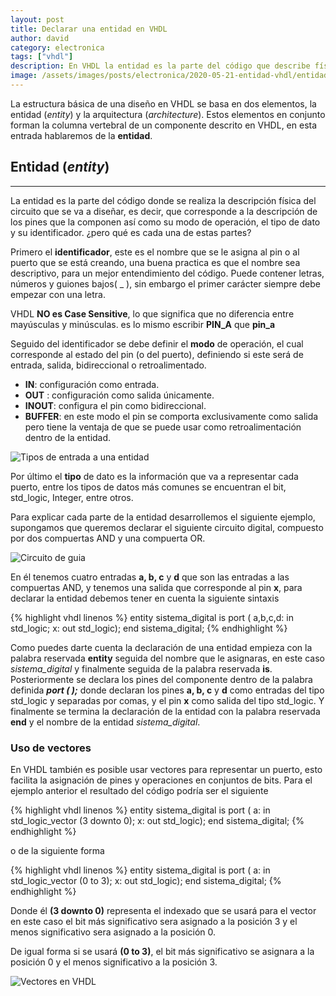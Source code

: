 ```yaml
---
layout: post
title: Declarar una entidad en VHDL
author: david
category: electronica
tags: ["vhdl"]
description: En VHDL la entidad es la parte del código que describe físicamente el sistema.
image: /assets/images/posts/electronica/2020-05-21-entidad-vhdl/entidad-vhdl.jpg
---
```

La estructura básica de una diseño en VHDL se basa en dos elementos, la entidad (*entity*) y la arquitectura (*architecture*). Estos elementos en conjunto forman la columna vertebral de un componente descrito en VHDL, en esta entrada hablaremos de la **entidad**.

## Entidad (*entity*)
<hr>

La entidad es la parte del código donde se realiza la descripción física del circuito que se va a diseñar, es decir, que corresponde a la descripción de los pines que la componen así como su modo de operación, el tipo de dato y su identificador. ¿pero qué es cada una de estas partes?

Primero el **identificador**, este es el nombre que se le asigna al pin o al puerto que se está creando, una buena practica es que el nombre sea descriptivo, para un mejor entendimiento del código. Puede contener letras, números y guiones bajos( _ ), sin embargo el primer carácter siempre debe empezar con una letra.

VHDL **NO es Case Sensitive**, lo que significa que no diferencia entre mayúsculas y minúsculas. es lo mismo escribir **PIN_A** que **pin_a**

Seguido del identificador se debe definir el **modo** de operación, el cual corresponde al estado del pin (o del puerto), definiendo si este será de entrada, salida, bidireccional o retroalimentado.

 - **IN**: configuración como entrada.
 - **OUT** : configuración como salida únicamente.
 - **INOUT**:   configura el pin como bidireccional.
 - **BUFFER**: en este modo el pin se comporta exclusivamente como salida pero tiene la ventaja de que se puede usar como retroalimentación dentro de la entidad.

![Tipos de entrada a una entidad](/assets/images/electronica/2020-05-21-entidad-vhdl/entidad-vhdl.jpg)

Por último el **tipo** de dato es la información que va a representar cada puerto, entre los tipos de datos más comunes se encuentran el bit, std_logic, Integer, entre otros.

Para explicar cada parte de la entidad desarrollemos el siguiente ejemplo, supongamos que queremos declarar el siguiente circuito digital, compuesto por dos compuertas AND y una compuerta OR.

![Circuito de guia](/assets/images/electronica/2020-05-21-entidad-vhdl/circuito-entidad-vhdl.jpg)

En él tenemos cuatro entradas **a, b, c** y **d** que son las entradas a las compuertas AND, y tenemos una salida que corresponde al pin **x**, para declarar la entidad debemos tener en cuenta la siguiente sintaxis

{% highlight vhdl linenos  %}
entity sistema_digital is
    port ( a,b,c,d: in std_logic;
           x: out std_logic);
end sistema_digital;
{% endhighlight %}

 Como puedes darte cuenta la declaración de una entidad empieza con la palabra reservada **entity** seguida del nombre que le asignaras, en este caso *sistema_digital* y finalmente seguida de la palabra reservada **is**. Posteriormente se declara los pines del componente dentro de la palabra definida ***port ( );***  donde declaran los pines **a, b, c** y **d** como entradas del tipo std_logic y separadas por comas, y el pin **x** como salida del tipo std_logic. Y finalmente se termina la declaración de la entidad con la palabra reservada **end** y el nombre de la entidad *sistema_digital*.

### Uso de vectores
En VHDL también es posible usar vectores para representar un puerto, esto facilita la asignación de pines y operaciones en conjuntos de bits. Para el ejemplo anterior el resultado del código podría ser el siguiente

{% highlight vhdl linenos  %}
entity sistema_digital is
    port ( a: in std_logic_vector (3 downto 0);
           x: out std_logic);
end sistema_digital;
{% endhighlight %}

o de la siguiente forma

{% highlight vhdl linenos  %}
entity sistema_digital is
    port ( a: in std_logic_vector (0 to 3);
           x: out std_logic);
end sistema_digital;
{% endhighlight %}

Donde él **(3 downto 0)** representa el indexado que se usará para el vector en este caso el bit más significativo sera asignado a la posición 3 y el menos significativo sera asignado a la posición 0.

De igual forma si se usará **(0 to 3)**, el bit más significativo se asignara a la posición 0 y el menos significativo a la posición 3.

![Vectores en VHDL](/assets/images/electronica/2020-05-21-entidad-vhdl/vector-entidad-vhdl.jpg)

